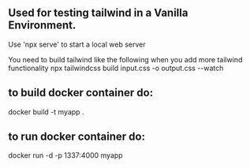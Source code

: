 ## Used for testing tailwind in a Vanilla Environment.

Use 'npx serve' to start a local web server

You need to build tailwind like the following when you add more tailwind functionality
npx tailwindcss build input.css -o output.css --watch

## to build docker container do:
docker build -t myapp .

## to run docker container do:
docker run -d -p 1337:4000 myapp